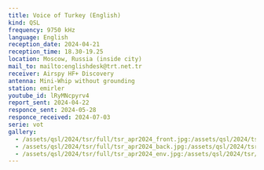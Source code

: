 ```yaml
---
title: Voice of Turkey (English)
kind: QSL
frequency: 9750 kHz
language: English
reception_date: 2024-04-21
reception_time: 18.30-19.25
location: Moscow, Russia (inside city)
mail_to: mailto:englishdesk@trt.net.tr
receiver: Airspy HF+ Discovery
antenna: Mini-Whip without grounding
station: emirler
youtube_id: lRyMNcpyrv4
report_sent: 2024-04-22
responce_sent: 2024-05-28
responce_received: 2024-07-03
serie: vot
gallery:
  - /assets/qsl/2024/tsr/full/tsr_apr2024_front.jpg:/assets/qsl/2024/tsr/small/tsr_apr2024_front.jpg
  - /assets/qsl/2024/tsr/full/tsr_apr2024_back.jpg:/assets/qsl/2024/tsr/small/tsr_apr2024_back.jpg
  - /assets/qsl/2024/tsr/full/tsr_apr2024_env.jpg:/assets/qsl/2024/tsr/small/tsr_apr2024_env.jpg
---
```

